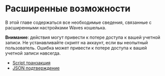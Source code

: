 # Расширенные возможности

В этой главе содержаться все необходимые сведения, связанные с расширенными настройками Waves кошелька.

**Внимание**: действия могут привести к потере доступа к вашей учетной записи.
Не устанавливайте скрипт на аккаунт, если вы неопытный пользователь. Ошибка может привести к потере доступа к вашей учетной записи навсегда.

* [Script транзакция](advanced_features/script_transaction.md)
* [JSON подтверждение](advanced_features/json_confirmation.md)
